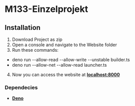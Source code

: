 # M133-Einzelprojekt



## Installation

1. Download Project as zip
2. Open a console and navigate to the Website folder
3. Run these commands:
* deno run --allow-read --allow-write --unstable builder.ts
* deno run --allow-net --allow-read launcher.ts

4. Now you can access the website at [**localhost:8000**](https://localhost:8000)

### Dependecies
* [**Deno**](https://deno.land)

